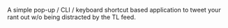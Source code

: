 A simple pop-up / CLI / keyboard shortcut based application to tweet your rant out w/o being distracted by the TL feed.